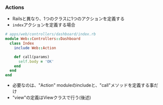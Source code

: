 ### Actions

* Railsと異なり、1つのクラスに1つのアクションを定義する
* `index`アクションを定義する場合

```ruby
# apps/web/controllers/dashboard/index.rb
module Web::Controllers::Dashboard
  class Index
    include Web::Action

    def call(params)
      self.body = 'OK'
    end
  end
end
```

* 必要なのは、"Action" moduleのincludeと、"call"メソッドを定義する事だけ
* "view"の定義はViewクラスで行う(後述)
